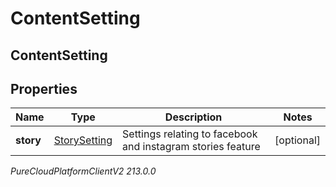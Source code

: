 # ContentSetting

## ContentSetting

## Properties

|Name | Type | Description | Notes|
|------------ | ------------- | ------------- | -------------|
| **story** | [StorySetting](StorySetting) | Settings relating to facebook and instagram stories feature | [optional] |



_PureCloudPlatformClientV2 213.0.0_
